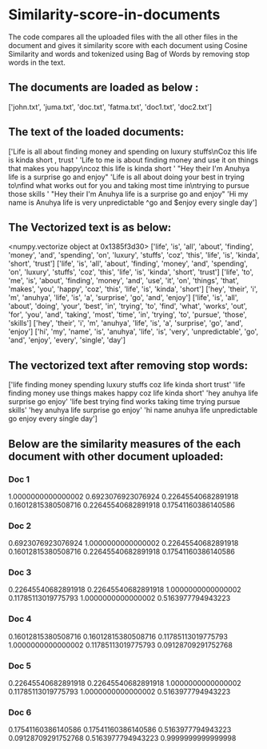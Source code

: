 # Similarity-score-in-documents

The code compares all the uploaded files with the all other files in the document  and gives it similarity score with each document using Cosine Similarity and words and tokenized using Bag of Words by removing stop words in the text.

## The documents are loaded as below :

['john.txt', 'juma.txt', 'doc.txt', 'fatma.txt', 'doc1.txt', 'doc2.txt']

## The text of the loaded documents:

['Life is all about finding money and spending on luxury stuffs\nCoz this life is kinda short , trust '
 'Life to me is about finding money and use it on things that makes you happy\ncoz this life is kinda short '
 "Hey their I'm Anuhya life is a surprise go and enjoy"
 'Life is all about doing your best in trying to\nfind what works out for you and taking most time in\ntrying to pursue those skills '
 "Hey their I'm Anuhya life is a surprise go and enjoy"
 'Hi my name is Anuhya life is very unpredictable ^go and $enjoy every single day']
 
## The Vectorized text is as below:
 
<numpy.vectorize object at 0x1385f3d30>
['life', 'is', 'all', 'about', 'finding', 'money', 'and', 'spending', 'on', 'luxury', 'stuffs', 'coz', 'this', 'life', 'is', 'kinda', 'short', 'trust']
['life', 'is', 'all', 'about', 'finding', 'money', 'and', 'spending', 'on', 'luxury', 'stuffs', 'coz', 'this', 'life', 'is', 'kinda', 'short', 'trust']
['life', 'to', 'me', 'is', 'about', 'finding', 'money', 'and', 'use', 'it', 'on', 'things', 'that', 'makes', 'you', 'happy', 'coz', 'this', 'life', 'is', 'kinda', 'short']
['hey', 'their', 'i', 'm', 'anuhya', 'life', 'is', 'a', 'surprise', 'go', 'and', 'enjoy']
['life', 'is', 'all', 'about', 'doing', 'your', 'best', 'in', 'trying', 'to', 'find', 'what', 'works', 'out', 'for', 'you', 'and', 'taking', 'most', 'time', 'in', 'trying', 'to', 'pursue', 'those', 'skills']
['hey', 'their', 'i', 'm', 'anuhya', 'life', 'is', 'a', 'surprise', 'go', 'and', 'enjoy']
['hi', 'my', 'name', 'is', 'anuhya', 'life', 'is', 'very', 'unpredictable', 'go', 'and', 'enjoy', 'every', 'single', 'day']

## The vectorized text after removing stop words:

['life finding money spending luxury stuffs coz life kinda short trust'
 'life finding money use things makes happy coz life kinda short'
 'hey anuhya life surprise go enjoy'
 'life best trying find works taking time trying pursue skills'
 'hey anuhya life surprise go enjoy'
 'hi name anuhya life unpredictable go enjoy every single day']
 
 
 ## Below are the similarity measures of the each document with other document uploaded:
 
### Doc 1
1.0000000000000002
0.6923076923076924
0.22645540682891918
0.16012815380508716
0.22645540682891918
0.17541160386140586
### Doc 2
0.6923076923076924
1.0000000000000002
0.22645540682891918
0.16012815380508716
0.22645540682891918
0.17541160386140586
### Doc 3
0.22645540682891918
0.22645540682891918
1.0000000000000002
0.11785113019775793
1.0000000000000002
0.5163977794943223
### Doc 4
0.16012815380508716
0.16012815380508716
0.11785113019775793
1.0000000000000002
0.11785113019775793
0.09128709291752768
### Doc 5
0.22645540682891918
0.22645540682891918
1.0000000000000002
0.11785113019775793
1.0000000000000002
0.5163977794943223
### Doc 6
0.17541160386140586
0.17541160386140586
0.5163977794943223
0.09128709291752768
0.5163977794943223
0.9999999999999998

